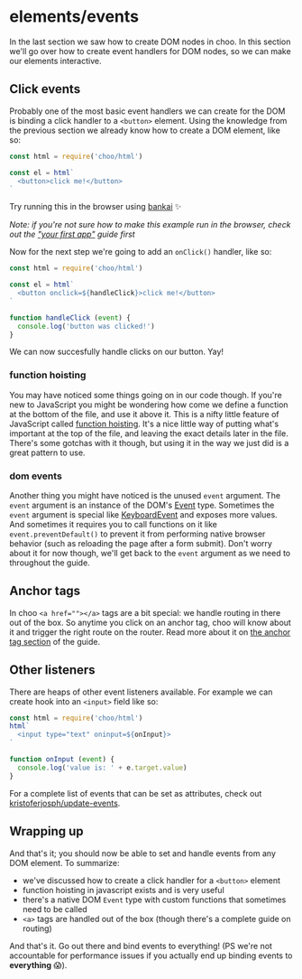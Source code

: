# elements/events
In the last section we saw how to create DOM nodes in choo. In this section
we'll go over how to create event handlers for DOM nodes, so we can make our
elements interactive.

## Click events
Probably one of the most basic event handlers we can create for the DOM is
binding a click handler to a `<button>` element. Using the knowledge from the
previous section we already know how to create a DOM element, like so:
```js
const html = require('choo/html')

const el = html`
  <button>click me!</button>
`
```
Try running this in the browser using [bankai][bankai] ✨

_Note: if you're not sure how to make this example run in the browser, check
out the ["your first app"][gs] guide first_

Now for the next step we're going to add an `onClick()` handler, like so:
```js
const html = require('choo/html')

const el = html`
  <button onclick=${handleClick}>click me!</button>
`

function handleClick (event) {
  console.log('button was clicked!')
}
```

We can now succesfully handle clicks on our button. Yay!

### function hoisting
You may have noticed some things going on in our code though. If you're new to
JavaScript you might be wondering how come we define a function at the bottom
of the file, and use it above it. This is a nifty little feature of JavaScript
called [function hoisting][hoisting]. It's a nice little way of putting what's
important at the top of the file, and leaving the exact details later in the
file. There's some gotchas with it though, but using it in the way we just did
is a great pattern to use.

### dom events
Another thing you might have noticed is the unused `event` argument. The
`event` argument is an instance of the DOM's [Event][event] type. Sometimes the
`event` argument is special like [KeyboardEvent][kbe] and exposes more values.
And sometimes it requires you to call functions on it like
`event.preventDefault()` to prevent it from performing native browser behavior
(such as reloading the page after a form submit). Don't worry about it for now
though, we'll get back to the `event` argument as we need to throughout the
guide.

## Anchor tags
In choo `<a href=""></a>` tags are a bit special: we handle routing in there
out of the box. So anytime you click on an anchor tag, choo will know about it
and trigger the right route on the router. Read more about it on [the anchor
tag section][anchor] of the guide.

## Other listeners
There are heaps of other event listeners available. For example we can create
hook into an `<input>` field like so:
```js
const html = require('choo/html')
html`
  <input type="text" oninput=${onInput}>
`

function onInput (event) {
  console.log('value is: ' + e.target.value)
}
```

For a complete list of events that can be set as attributes, check out
[kristoferjosph/update-events][ue].

## Wrapping up
And that's it; you should now be able to set and handle events from any DOM
element. To summarize:
- we've discussed how to create a click handler for a `<button>` element
- function hoisting in javascript exists and is very useful
- there's a native DOM `Event` type with custom functions that sometimes need
  to be called
- `<a>` tags are handled out of the box (though there's a complete guide on
  routing)

And that's it. Go out there and bind events to everything! (PS we're not
accountable for performance issues if you actually end up binding events to
__everything__ 😱).

[anchor]: ../routing/02_anchor_tags.md
[gs]: ../getting-started/your-first-app.md
[bankai]: https://github.com/yoshuawuyts/bankai
[hoisting]: http://adripofjavascript.com/blog/drips/variable-and-function-hoisting
[event]: https://developer.mozilla.org/en-US/docs/Web/API/Event
[kbe]: https://developer.mozilla.org/en-US/docs/Web/API/KeyboardEvent
[ue]: https://github.com/kristoferjoseph/update-events/blob/master/index.js

